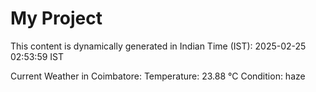 # My Project

This content is dynamically generated in Indian Time (IST): 2025-02-25 02:53:59 IST


Current Weather in Coimbatore:
Temperature: 23.88 °C
Condition: haze
